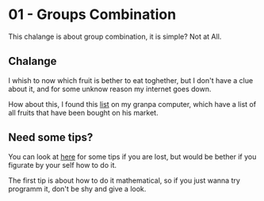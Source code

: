 # 01 - Groups Combination

This chalange is about group combination, it is simple? Not at All.

## Chalange

I whish to now which fruit is bether to eat toghether, but I don't have a clue about it, and for some unknow reason my internet goes down.

How about this, I found this [list](fixture/groups.csv) on my granpa computer, which have a list of all fruits that have been bought on his market.

## Need some tips?

You can look at [here](tips/) for some tips if you are lost, but would be bether if you figurate by your self how to do it.

The first tip is about how to do it mathematical, so if you just wanna try programm it, don't be shy and give a look.

